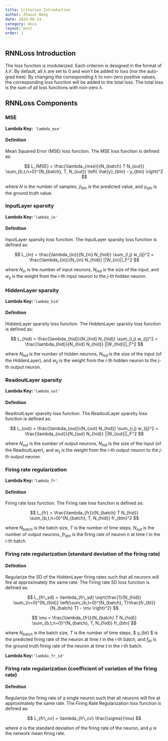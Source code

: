 ```yaml
---
title: Criterion Introduction
author: Zhaoze Wang
date: 2024-06-14
category: docs
layout: post
order: 1
---
```


## RNNLoss Introduction
The loss function is modularized. Each criterion is designed in the format of $\lambda \mathcal{L}$. By default, all $\lambda$ are set to 0 and won't be added to loss (nor the auto-grad tree). By changing the corresponding $\lambda$ to non-zero positive values, the corresponding loss function will be added to the total loss. The total loss is the sum of all loss functions with non-zero $\lambda$.

## RNNLoss Components
### MSE
**Lambda Key:** `'lambda_mse'`
#### Definition
Mean Squared Error (MSE) loss function. The MSE loss function is defined as:

$$ L_{MSE} = \frac{\lambda_{mse}}{N_{batch} T N_{out}} \sum_{b,t,n=0}^{N_{batch}, T, N_{out}} \left( \hat{y}_{btn} - y_{btn} \right)^2 $$

where $N$ is the number of samples, $\hat{y}_{btn}$ is the predicted value, and $y_{btn}$ is the ground truth value.

### InputLayer sparsity
**Lambda Key:**`'lambda_in'`
#### Definition
InputLayer sparsity loss function. The InputLayer sparsity loss function is defined as:

$$ L_{in} = \frac{\lambda_{in}}{N_{in} N_{hid}} \sum_{i,j} w_{ij}^2 = \frac{\lambda_{in}}{N_{in} N_{hid}} ||W_{in}||_F^2 $$

where $N_{in}$ is the number of input neurons, $N_{hid}$ is the size of the input, and $w_{ij}$ is the weight from the $i$-th input neuron to the $j$-th hidden neuron.

### HiddenLayer sparsity
**Lambda Key:**`'lambda_hid'`
#### Definition
HiddenLayer sparsity loss function. The HiddenLayer sparsity loss function is defined as:

$$ L_{hid} = \frac{\lambda_{hid}}{N_{hid} N_{hid}} \sum_{i,j} w_{ij}^2 = \frac{\lambda_{hid}}{N_{hid} N_{hid}} ||W_{hid}||_F^2 $$

where $N_{hid}$ is the number of hidden neurons, $N_{hid}$ is the size of the input (of the HiddenLayer), and $w_{ij}$ is the weight from the $i$-th hidden neuron to the $j$-th output neuron.

### ReadoutLayer sparsity
**Lambda Key:**`'lambda_out'`
#### Definition
ReadoutLayer sparsity loss function. The ReadoutLayer sparsity loss function is defined as:

$$ L_{out} = \frac{\lambda_{out}}{N_{out} N_{hid}} \sum_{i,j} w_{ij}^2 = \frac{\lambda_{out}}{N_{out} N_{hid}} ||W_{out}||_F^2 $$

where $N_{out}$ is the number of output neurons, $N_{hid}$ is the size of the input (of the ReadoutLayer), and $w_{ij}$ is the weight from the $i$-th output neuron to the $j$-th output neuron.

### Firing rate regularization
**Lambda Key:**`'lambda_fr'`
#### Definition
Firing rate loss function. The Firing rate loss function is defined as:

$$ L_{fr} = \frac{\lambda_{fr}}{N_{batch} T N_{hid}} \sum_{b,t,n=0}^{N_{batch}, T, N_{hid}} fr_{btn}^2 $$

where $N_{batch}$ is the batch size, $T$ is the number of time steps, $N_{out}$ is the number of output neurons, $fr_{btn}$ is the firing rate of neuron $n$ at time $t$ in the $i$-th batch.

### Firing rate regularization (standard deviation of the firing rate)
#### Definition
Regularize the SD of the HiddenLayer firing rates such that all neurons will fire at approximately the same rate. The Firing rate SD loss function is defined as:

$$ L_{fr\_sd} = \lambda_{fr\_sd} \sqrt{\frac{1}{N_{hid}} \sum_{n=0}^{N_{hid}} \left(\sum_{b,t=0}^{N_{batch}, T}\frac{fr_{bt}}{N_{batch} T} - \mu \right)^2} $$

$$ \mu = \frac{\lambda_{fr}}{N_{batch} T N_{hid}} \sum_{b,t,n=0}^{N_{batch}, T, N_{hid}} fr_{btn} $$

where $N_{batch}$ is the batch size, $T$ is the number of time steps, $ y_{bt} $ is the predicted firing rate of the neuron at time $t$ in the $i$-th batch, and $f_{bt}$ is the ground truth firing rate of the neuron at time $t$ in the $i$-th batch.<br>

**Lambda Key:**`'lambda_fr_sd'`

### Firing rate regularization (coefficient of variation of the firing rate)
#### Definition
Regularize the firing rate of a single neuron such that all neurons will fire at approximately the same rate. The Firing Rate Regularization loss function is defined as:

$$ L_{fr\_cv} = \lambda_{fr\_cv} \frac{\sigma}{\mu} $$

where $\sigma$ is the standard deviation of the firing rate of the neuron, and $\mu$ is the network mean firing rate.
